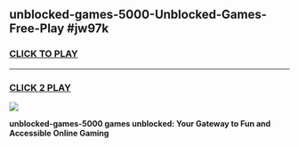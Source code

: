 
## unblocked-games-5000-Unblocked-Games-Free-Play #jw97k
<h3>
<a href="https://us.freeplayer.one?title=unblocked-games-5000&ref=9M">CLICK TO PLAY</a></h3>
<hr>

<h3>
<a href="https://us.freeplayer.one?title=unblocked-games-5000&ref=9M">CLICK 2 PLAY</a>
  
</h3>

<a href="https://us.freeplayer.one?title=unblocked-games-5000&ref=9M"><img src="https://clearcache.store/games.png"></a>


**unblocked-games-5000 games unblocked: Your Gateway to Fun and Accessible Online Gaming**
